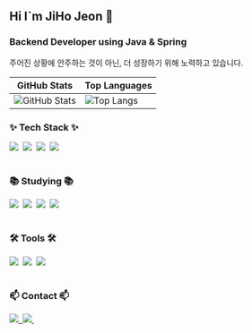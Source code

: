 ## Hi I`m JiHo Jeon 👋

### Backend Developer using Java & Spring
주어진 상황에 안주하는 것이 아닌, 더 성장하기 위해 노력하고 있습니다.  

| GitHub Stats | Top Languages |
|--------------|---------------|
| ![GitHub Stats](https://github-readme-stats.vercel.app/api?username=wjswlgh96&hide=stars&show_icons=true&theme=dark) | ![Top Langs](https://github-readme-stats.vercel.app/api/top-langs/?username=wjswlgh96&layout=compact&theme=dark) |

<h3>✨ Tech Stack ✨</h3>
<div>
  <img src="https://img.shields.io/badge/spring-6DB33F.svg?style=for-the-badge&logo=spring&logoColor=FFFFFF" />&nbsp
  <img src="https://img.shields.io/badge/springboot-6DB33F.svg?style=for-the-badge&logo=springboot&logoColor=FFFFFF" />&nbsp
  <img src="https://img.shields.io/badge/redis-FF4438.svg?style=for-the-badge&logo=redis&logoColor=FFFFFF" />&nbsp
  <img src="https://img.shields.io/badge/mysql-4479A1.svg?style=for-the-badge&logo=MySQL&logoColor=FFFFFF" />&nbsp
</div>

<br>

<h3>📚 Studying 📚</h3>
<div>
  <img src="https://img.shields.io/badge/docker-2496ED?style=for-the-badge&logo=docker&logoColor=white" />&nbsp
  <img src="https://img.shields.io/badge/amazonec2-FF9900.svg?style=for-the-badge&logo=amazonec2&logoColor=FFFFFF" />&nbsp
  <img src="https://img.shields.io/badge/amazonrds-527FFF.svg?style=for-the-badge&logo=amazonrds&logoColor=FFFFFF" />&nbsp
  <img src="https://img.shields.io/badge/amazons3-569A31.svg?style=for-the-badge&logo=amazons3&logoColor=FFFFFF" />&nbsp
</div>

<br>

<h3>🛠 Tools 🛠</h3>
<div>
  <img src="https://img.shields.io/badge/git-F05033.svg?style=for-the-badge&logo=git&logoColor=white" />&nbsp
  <img src="https://img.shields.io/badge/github-181717.svg?style=for-the-badge&logo=github&logoColor=white" />&nbsp
  <img src="https://img.shields.io/badge/Notion-F3F3F3.svg?style=for-the-badge&logo=notion&logoColor=black" />&nbsp
</div>
<br>

<h3>📫 Contact 📫</h3>
<div>
  <a href="https://velog.io/@wjswlgh96">
    <img src="https://img.shields.io/badge/Velog-1EBC8F?style=for-the-badge&logo=velog&logoColor=white" />&nbsp
  </a>
  <a href="mailto:wjswlgh96@naver.com">
    <img
      src="https://img.shields.io/badge/wjswlgh96@naver.com-03C75A?style=for-the-badge&logo=naver&logoColor=white"/>&nbsp
  </a>
</div>
